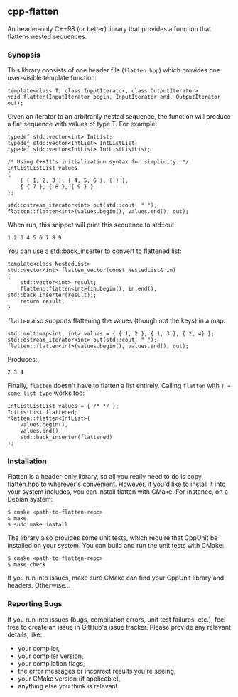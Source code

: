 ## cpp-flatten 
An header-only C++98 (or better) library that provides a function that
flattens nested sequences.

### Synopsis 
This library consists of one header file (`flatten.hpp`) which provides one
user-visible template function:

    template<class T, class InputIterator, class OutputIterator>
    void flatten(InputIterator begin, InputIterator end, OutputIterator out);

Given an iterator to an arbitrarily nested sequence, the function will produce
a flat sequence with values of type T. For example:

`````
typedef std::vector<int> IntList;
typedef std::vector<IntList> IntListList;
typedef std::vector<IntList> IntListListList;

/* Using C++11's initialization syntax for simplicity. */
IntListListList values 
{
    { { 1, 2, 3 }, { 4, 5, 6 }, { } },
    { { 7 }, { 8 }, { 9 } }
};

std::ostream_iterator<int> out(std::cout, " ");
flatten::flatten<int>(values.begin(), values.end(), out);
`````

When run, this snippet will print this sequence to std::out:

`````
1 2 3 4 5 6 7 8 9
`````

You can use a std::back\_inserter to convert to flattened list:

`````
template<class NestedList>
std::vector<int> flatten_vector(const NestedList& in)
{
    std::vector<int> result;
    flatten::flatten<int>(in.begin(), in.end(), std::back_inserter(result));
    return result;
} 
`````

`flatten` also supports flattening the values (though not the keys) in a map:

`````
std::multimap<int, int> values = { { 1, 2 }, { 1, 3 }, { 2, 4} };
std::ostream_iterator<int> out(std::cout, " ");
flatten::flatten<int>(values.begin(), values.end(), out);
`````

Produces:

`````
2 3 4
`````

Finally, `flatten` doesn't have to flatten a list entirely. Calling `flatten`
with `T = some list type` works too:

`````
IntListListList values = { /* */ };
IntListList flattened;
flatten::flatten<IntList>(
    values.begin(), 
    values.end(), 
    std::back_inserter(flattened)
);
`````

### Installation 
Flatten is a header-only library, so all you really need to do is copy 
flatten.hpp to wherever's convenient. However, if you'd like to install 
it into your system includes, you can install flatten with CMake. For
instance, on a Debian system:

`````
$ cmake <path-to-flatten-repo>
$ make
$ sudo make install
`````

The library also provides some unit tests, which require that CppUnit be
installed on your system. You can build and run the unit tests with CMake:

`````
$ cmake <path-to-flatten-repo>
$ make check
`````

If you run into issues, make sure CMake can find your CppUnit library
and headers. Otherwise...

### Reporting Bugs 
If you run into issues (bugs, compilation errors, unit test failures, etc.),
feel free to create an issue in GitHub's issue tracker. Please provide any
relevant details, like:

- your compiler, 
- your compiler version,
- your compilation flags, 
- the error messages or incorrect results you're seeing,
- your CMake version (if applicable),
- anything else you think is relevant.
